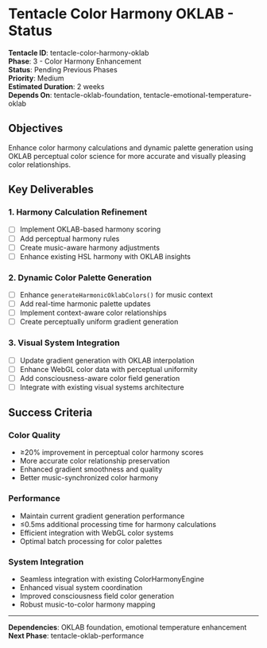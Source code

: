 # Tentacle Color Harmony OKLAB - Status

**Tentacle ID**: tentacle-color-harmony-oklab  
**Phase**: 3 - Color Harmony Enhancement  
**Status**: Pending Previous Phases  
**Priority**: Medium  
**Estimated Duration**: 2 weeks  
**Depends On**: tentacle-oklab-foundation, tentacle-emotional-temperature-oklab

## Objectives

Enhance color harmony calculations and dynamic palette generation using OKLAB perceptual color science for more accurate and visually pleasing color relationships.

## Key Deliverables

### 1. Harmony Calculation Refinement
- [ ] Implement OKLAB-based harmony scoring
- [ ] Add perceptual harmony rules
- [ ] Create music-aware harmony adjustments
- [ ] Enhance existing HSL harmony with OKLAB insights

### 2. Dynamic Color Palette Generation
- [ ] Enhance `generateHarmonicOklabColors()` for music context
- [ ] Add real-time harmonic palette updates
- [ ] Implement context-aware color relationships
- [ ] Create perceptually uniform gradient generation

### 3. Visual System Integration
- [ ] Update gradient generation with OKLAB interpolation
- [ ] Enhance WebGL color data with perceptual uniformity
- [ ] Add consciousness-aware color field generation
- [ ] Integrate with existing visual systems architecture

## Success Criteria

### Color Quality
- ≥20% improvement in perceptual color harmony scores
- More accurate color relationship preservation
- Enhanced gradient smoothness and quality
- Better music-synchronized color harmony

### Performance
- Maintain current gradient generation performance
- ≤0.5ms additional processing time for harmony calculations
- Efficient integration with WebGL color systems
- Optimal batch processing for color palettes

### System Integration
- Seamless integration with existing ColorHarmonyEngine
- Enhanced visual system coordination
- Improved consciousness field color generation
- Robust music-to-color harmony mapping

---

**Dependencies**: OKLAB foundation, emotional temperature enhancement  
**Next Phase**: tentacle-oklab-performance